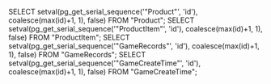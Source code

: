 SELECT setval(pg_get_serial_sequence('"Product"', 'id'), coalesce(max(id)+1, 1), false) FROM "Product";
SELECT setval(pg_get_serial_sequence('"ProductItem"', 'id'), coalesce(max(id)+1, 1), false) FROM "ProductItem";
SELECT setval(pg_get_serial_sequence('"GameRecords"', 'id'), coalesce(max(id)+1, 1), false) FROM "GameRecords";
SELECT setval(pg_get_serial_sequence('"GameCreateTime"', 'id'), coalesce(max(id)+1, 1), false) FROM "GameCreateTime";